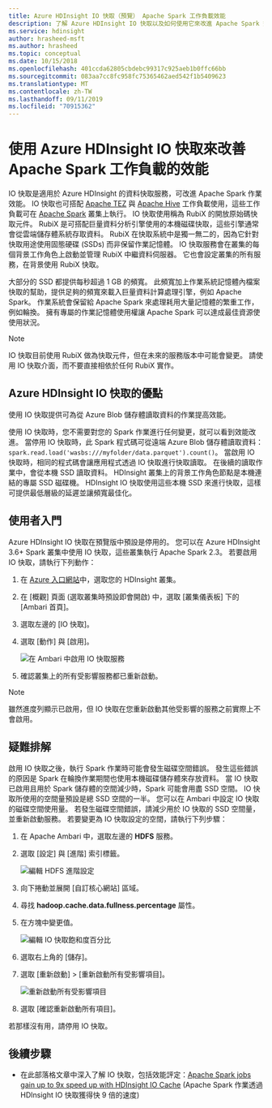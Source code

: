 ```yaml
---
title: Azure HDInsight IO 快取（預覽） Apache Spark 工作負載效能
description: 了解 Azure HDInsight IO 快取以及如何使用它來改進 Apache Spark 效能。
ms.service: hdinsight
author: hrasheed-msft
ms.author: hrasheed
ms.topic: conceptual
ms.date: 10/15/2018
ms.openlocfilehash: 401ccda62805cbdebc99317c925aeb1b0ffc66bb
ms.sourcegitcommit: 083aa7cc8fc958fc75365462aed542f1b5409623
ms.translationtype: MT
ms.contentlocale: zh-TW
ms.lasthandoff: 09/11/2019
ms.locfileid: "70915362"
---
```

# <a name="improve-performance-of-apache-spark-workloads-using-azure-hdinsight-io-cache"></a>使用 Azure HDInsight IO 快取來改善 Apache Spark 工作負載的效能 

IO 快取是適用於 Azure HDInsight 的資料快取服務，可改進 Apache Spark 作業效能。 IO 快取也可搭配 [Apache TEZ](https://tez.apache.org/) 與 [Apache Hive](https://hive.apache.org/) 工作負載使用，這些工作負載可在 [Apache Spark](https://spark.apache.org/) 叢集上執行。 IO 快取使用稱為 RubiX 的開放原始碼快取元件。 RubiX 是可搭配巨量資料分析引擎使用的本機磁碟快取，這些引擎通常會從雲端儲存體系統存取資料。 RubiX 在快取系統中是獨一無二的，因為它針對快取用途使用固態硬碟 (SSDs) 而非保留作業記憶體。 IO 快取服務會在叢集的每個背景工作角色上啟動並管理 RubiX 中繼資料伺服器。 它也會設定叢集的所有服務，在背景使用 RubiX 快取。

大部分的 SSD 都提供每秒超過 1 GB 的頻寬。 此頻寬加上作業系統記憶體內檔案快取的幫助，提供足夠的頻寬來載入巨量資料計算處理引擎，例如 Apache Spark。 作業系統會保留給 Apache Spark 來處理耗用大量記憶體的繁重工作，例如輪換。 擁有專屬的作業記憶體使用權讓 Apache Spark 可以達成最佳資源使使用狀況。  

>[!Note]  
>IO 快取目前使用 RubiX 做為快取元件，但在未來的服務版本中可能會變更。 請使用 IO 快取介面，而不要直接相依於任何 RubiX 實作。

## <a name="benefits-of-azure-hdinsight-io-cache"></a>Azure HDInsight IO 快取的優點

使用 IO 快取提供可為從 Azure Blob 儲存體讀取資料的作業提高效能。

使用 IO 快取時，您不需要對您的 Spark 作業進行任何變更，就可以看到效能改進。 當停用 IO 快取時，此 Spark 程式碼可從遠端 Azure Blob 儲存體讀取資料：`spark.read.load('wasbs:///myfolder/data.parquet').count()`。 當啟用 IO 快取時，相同的程式碼會讓應用程式透過 IO 快取進行快取讀取。 在後續的讀取作業中，會從本機 SSD 讀取資料。 HDInsight 叢集上的背景工作角色節點是本機連結的專屬 SSD 磁碟機。 HDInsight IO 快取使用這些本機 SSD 來進行快取，這樣可提供最低層級的延遲並讓頻寬最佳化。

## <a name="getting-started"></a>使用者入門

Azure HDInsight IO 快取在預覽版中預設是停用的。 您可以在 Azure HDInsight 3.6+ Spark 叢集中使用 IO 快取，這些叢集執行 Apache Spark 2.3。  若要啟用 IO 快取，請執行下列動作：

1. 在 [Azure 入口網站](https://portal.azure.com)中，選取您的 HDInsight 叢集。

1. 在 [概觀] 頁面 (選取叢集時預設即會開啟) 中，選取 [叢集儀表板] 下的 [Ambari 首頁]。

1. 選取左邊的 [IO 快取]。

1. 選取 [動作] 與 [啟用]。

    ![在 Ambari 中啟用 IO 快取服務](./media/apache-spark-improve-performance-iocache/ambariui-enable-iocache.png "在 Ambari 中啟用 IO 快取服務")

1. 確認叢集上的所有受影響服務都已重新啟動。

>[!NOTE]  
> 雖然進度列顯示已啟用，但 IO 快取在您重新啟動其他受影響的服務之前實際上不會啟用。

## <a name="troubleshooting"></a>疑難排解
  
啟用 IO 快取之後，執行 Spark 作業時可能會發生磁碟空間錯誤。 發生這些錯誤的原因是 Spark 在輪換作業期間也使用本機磁碟儲存體來存放資料。 當 IO 快取已啟用且用於 Spark 儲存體的空間減少時，Spark 可能會用盡 SSD 空間。 IO 快取所使用的空間量預設是總 SSD 空間的一半。 您可以在 Ambari 中設定 IO 快取的磁碟空間使用量。 若發生磁碟空間錯誤，請減少用於 IO 快取的 SSD 空間量，並重新啟動服務。 若要變更為 IO 快取設定的空間，請執行下列步驟：

1. 在 Apache Ambari 中，選取左邊的 **HDFS** 服務。

1. 選取 [設定] 與 [進階] 索引標籤。

    ![編輯 HDFS 進階設定](./media/apache-spark-improve-performance-iocache/ambariui-hdfs-service-configs-advanced.png "編輯 HDFS 進階設定")

1. 向下捲動並展開 [自訂核心網站] 區域。

1. 尋找 **hadoop.cache.data.fullness.percentage** 屬性。

1. 在方塊中變更值。

    ![編輯 IO 快取飽和度百分比](./media/apache-spark-improve-performance-iocache/ambariui-cache-data-fullness-percentage-property.png "編輯 IO 快取飽和度百分比")

1. 選取右上角的 [儲存]。

1. 選取 [重新啟動] > [重新啟動所有受影響項目]。

    ![重新啟動所有受影響項目](./media/apache-spark-improve-performance-iocache/ambariui-restart-all-affected.png "重新啟動所有受影響項目")

1. 選取 [確認重新啟動所有項目]。

若那樣沒有用，請停用 IO 快取。

## <a name="next-steps"></a>後續步驟

- 在此部落格文章中深入了解 IO 快取，包括效能評定：[Apache Spark jobs gain up to 9x speed up with HDInsight IO Cache](https://azure.microsoft.com/blog/apache-spark-speedup-with-hdinsight-io-cache/) (Apache Spark 作業透過 HDInsight IO 快取獲得快 9 倍的速度)
